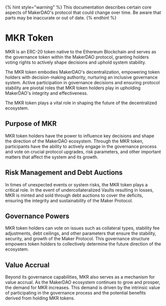 {% hint style="warning" %} This documentation describes certain core aspects of MakerDAO's protocol that could change over time. Be aware that parts may be inaccurate or out of date. {% endhint %}

# MKR Token

MKR is an ERC-20 token native to the Ethereum Blockchain and serves as the governance token within the MakerDAO protocol, granting holders voting rights to actively shape decisions and uphold system stability. 

The MKR token embodies MakerDAO's decentralization, empowering token holders with decision-making authority, nurturing an inclusive governance system. Active participation in governance decisions and ensuring protocol stability are pivotal roles that MKR token holders play in upholding MakerDAO's integrity and effectiveness.

The MKR token plays a vital role in shaping the future of the decentralized ecosystem.

## Purpose of MKR

MKR token holders have the power to influence key decisions and shape the direction of the MakerDAO ecosystem. Through the MKR token, participants have the ability to actively engage in the governance process and vote on crucial protocol upgrades, risk parameters, and other important matters that affect the system and its growth.

## Risk Management and Debt Auctions

In times of unexpected events or system risks, the MKR token plays a critical role. In the event of undercollateralized Vaults resulting in losses, MKR is minted and sold through debt auctions to cover the deficits, ensuring the integrity and sustainability of the Maker Protocol.

## Governance Powers

MKR token holders can vote on issues such as collateral types, stability fee adjustments, debt ceilings, and other parameters that ensure the stability, security, and growth of the Maker Protocol. This governance structure empowers token holders to collectively determine the future direction of the ecosystem.

## Value Accrual

Beyond its governance capabilities, MKR also serves as a mechanism for value accrual. As the MakerDAO ecosystem continues to grow and prosper, the demand for MKR increases. This demand is driven by the intrinsic value of participating in the governance process and the potential benefits derived from holding MKR tokens.